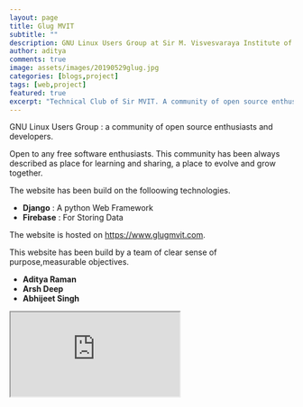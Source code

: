 ```yaml
---
layout: page
title: Glug MVIT
subtitle: ""
description: GNU Linux Users Group at Sir M. Visvesvaraya Institute of Technology
author: aditya
comments: true
image: assets/images/20190529glug.jpg
categories: [blogs,project]
tags: [web,project]
featured: true
excerpt: "Technical Club of Sir MVIT. A community of open source enthusiasts and developers."
---
```


<span class="begin">G</span>NU Linux Users Group : a community of open source enthusiasts and developers.

Open to any free software enthusiasts. This community has been always described as place for learning and sharing, a place to evolve and grow together.

The website has been build on the folloowing technologies.
- **Django** : A python Web Framework
- **Firebase** : For Storing Data

The website is hosted on https://www.glugmvit.com.

This website has been build by a team of clear sense of purpose,measurable objectives.
- **Aditya Raman**
- **Arsh Deep**
- **Abhijeet Singh**

<iframe src="https://www.glugmvit.com" style=""></iframe>